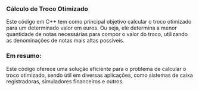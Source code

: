 ### Cálculo de Troco Otimizado 
Este código em C++ tem como principal objetivo calcular o troco otimizado para um determinado valor em euros. Ou seja, ele determina a menor quantidade de notas necessárias para compor o valor do troco, utilizando as denominações de notas mais altas possíveis.

### Em resumo: 
Este código oferece uma solução eficiente para o problema de calcular o troco otimizado, sendo útil em diversas aplicações, como sistemas de caixa registradoras, simuladores financeiros e outros.

